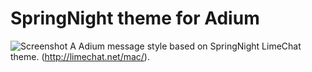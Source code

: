 SpringNight theme for Adium
===========================

![Screenshot](https://www.ranarion.com/git-images/springnightscreenshot.png)
A Adium message style based on SpringNight LimeChat theme. (http://limechat.net/mac/).
